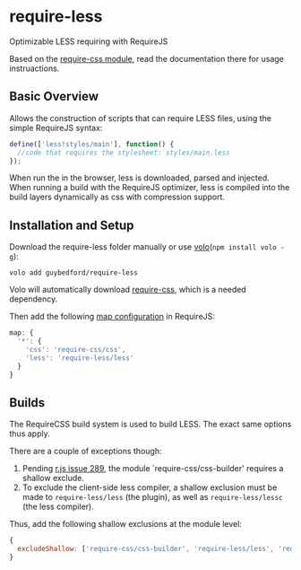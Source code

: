 require-less
===========

Optimizable LESS requiring with RequireJS

Based on the [require-css module](https://github.com/guybedford/require-css), read the documentation there for usage instruactions.

Basic Overview
--------------

Allows the construction of scripts that can require LESS files, using the simple RequireJS syntax:

```javascript
define(['less!styles/main'], function() {
  //code that requires the stylesheet: styles/main.less
});
```

When run the in the browser, less is downloaded, parsed and injected. When running a build with the RequireJS optimizer, less is compiled into the build layers dynamically as css with compression support.

Installation and Setup
----------------------

Download the require-less folder manually or use [volo](https://github.com/volojs/volo)(`npm install volo -g`):

```
volo add guybedford/require-less
```

Volo will automatically download [require-css](https://github.com/guybedford/require-css/zipball/master), which is a needed dependency.

Then add the following [map configuration](http://requirejs.org/docs/api.html#config-map) in RequireJS:

```javascript
map: {
  '*': {
    'css': 'require-css/css',
    'less': 'require-less/less'
  }
}
```

Builds
------

The RequireCSS build system is used to build LESS. The exact same options thus apply.

There are a couple of exceptions though:

1. Pending [r.js issue 289](https://github.com/jrburke/r.js/issues/289), the module `require-css/css-builder' requires a shallow exclude.
2. To exclude the client-side less compiler, a shallow exclusion must be made to `require-less/less` (the plugin), as well as `require-less/lessc` (the less compiler).

Thus, add the following shallow exclusions at the module level:

```javascript
{
  excludeShallow: ['require-css/css-builder', 'require-less/less', 'require-less/lessc']
}
```


